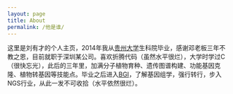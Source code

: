 ```yaml
---
layout: page
title: About
permalink: /他是谁/
---
```


这里是刘有才的个人主页，2014年我从[贵州大学](http://www.gzu.edu.cn/)生科院毕业，感谢邓老板三年不教之恩，目前就职于深圳某公司。喜欢折腾代码（虽然水平很烂），大学时学过C（很快忘光），此后的三年里，加满分子植物育种、遗传图谱构建、功能基因克隆、植物转基因等技能点。毕业之后进入[BGI](http://www.bgitechsolutions.com/)，了解基因组学，强行转行，步入NGS行业，从此一发不可收拾（水平依然很烂）。
